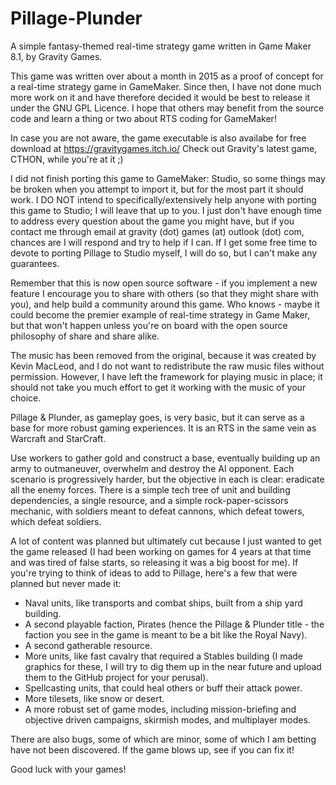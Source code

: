 # Pillage-Plunder
A simple fantasy-themed real-time strategy game written in Game Maker 8.1, by Gravity Games.

This game was written over about a month in 2015 as a proof of concept for a real-time strategy game in GameMaker.
Since then, I have not done much more work on it and have therefore decided it would be best to release it under the
GNU GPL Licence. I hope that others may benefit from the source code and learn a thing or two about RTS coding for GameMaker!

In case you are not aware, the game executable is also availabe for free download at https://gravitygames.itch.io/
Check out Gravity's latest game, CTHON, while you're at it ;)

I did not finish porting this game to GameMaker: Studio, so some things may be broken when you attempt to import it, but
for the most part it should work. I DO NOT intend to specifically/extensively help anyone with porting this game to Studio; I
will leave that up to you. I just don't have enough time to address every question about the game you might have, but if you
contact me through email at gravity (dot) games (at) outlook (dot) com, chances are I will respond and try to help if I can. If I get some free
time to devote to porting Pillage to Studio myself, I will do so, but I can't make any guarantees.

Remember that this is now open source software - if you implement a new feature I encourage you to share with others
(so that they might share with you), and help build a community around this game. Who knows - maybe it could become the
premier example of real-time strategy in Game Maker, but that won't happen unless you're on board with the open source
philosophy of share and share alike.

The music has been removed from the original, because it was created by Kevin MacLeod, and I do not want to redistribute the
raw music files without permission. However, I have left the framework for playing music in place; it should not take you much
effort to get it working with the music of your choice.

Pillage & Plunder, as gameplay goes, is very basic, but it can serve as a base for more robust gaming experiences. It is an
RTS in the same vein as Warcraft and StarCraft.

Use workers to gather gold and construct a base, eventually building up an army to outmaneuver, overwhelm and destroy the
AI opponent. Each scenario is progressively harder, but the objective in each is clear: eradicate all the enemy forces. There
is a simple tech tree of unit and building dependencies, a single resource, and a simple rock-paper-scissors mechanic, with
soldiers meant to defeat cannons, which defeat towers, which defeat soldiers.

A lot of content was planned but ultimately cut because I just wanted to get the game released (I had been working on games
for 4 years at that time and was tired of false starts, so releasing it was a big boost for me). If you're trying to think of
ideas to add to Pillage, here's a few that were planned but never made it:

- Naval units, like transports and combat ships, built from a ship yard building.
- A second playable faction, Pirates (hence the Pillage & Plunder title - the faction you see in the game is meant to be a bit
  like the Royal Navy).
- A second gatherable resource.
- More units, like fast cavalry that required a Stables building (I made graphics for these, I will try to dig them up in the
  near future and upload them to the GitHub project for your perusal).
- Spellcasting units, that could heal others or buff their attack power.
- More tilesets, like snow or desert.
- A more robust set of game modes, including mission-briefing and objective driven campaigns, skirmish modes, and multiplayer
  modes.

There are also bugs, some of which are minor, some of which I am betting have not been discovered. If the game blows up, see
if you can fix it!

Good luck with your games!

